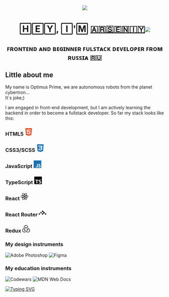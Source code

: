 <div id="header" align="center">
  <img src="https://media3.giphy.com/media/v1.Y2lkPTc5MGI3NjExb2VuOWl5eTNwaWV0anU5OTIxeTNmN2I4ZWltcWZreWRodGQ3cDZrMyZlcD12MV9pbnRlcm5hbF9naWZfYnlfaWQmY3Q9Zw/3oKIPnAiaMCws8nOsE/giphy.webp" width="100"/>
</div>
<div>
<h1 align="center"> 🄷🄴🅈, 🄸'🄼 <a href="https://vk.com/kachudayo" target="_blank">🇦​​🇷​​🇸​​🇪​​🇳​​🇮​​🇾​</a> 
<img src="https://github.com/blackcater/blackcater/raw/main/images/Hi.gif" height="32"/></h1>
<h2 align="center">​
ꜰʀᴏɴᴛᴇɴᴅ ᴀɴᴅ ʙᴇɢɪɴɴᴇʀ ꜰᴜʟꜱᴛᴀᴄᴋ ᴅᴇᴠᴇʟᴏᴘᴇʀ ꜰʀᴏᴍ ʀᴜꜱꜱɪᴀ​ 🇷🇺
</h2>
</div>
<div>
  <h2>Little about me</h2>
  <p size ='24'>My name is Optimus Prime, we are autonomous robots from the planet cybertron...<br>It`s joke;)</p>
  <p size ='24'>
    I am engaged in front-end development, but I am actively learning the backend in order to become a fullstack developer. So far my stack looks like this:
  </p>
  <h3>HTML5 <img width='24' src='./mediaFiles/html5.svg'/></h3>
  <h3>CSS3/SCSS <img width='24' src='./mediaFiles/css3.svg'/></h3>
  <h3>JavaScript <img width='24' src='./mediaFiles/javascript.svg'/></h3>
  <h3>TypeScript <img width='24' src='./mediaFiles/typescript.svg'/></h3>
  <h3>React <img width='24' src='./mediaFiles/react.svg'/></h3>
  <h3>React Router <img  width='24'src='./mediaFiles/reactrouter.svg'/></h3>
  <h3>Redux <img width='24' src='./mediaFiles/redux.svg'/></h3>
</div>
<h3> My design instruments </h3>

![Adobe Photoshop](https://img.shields.io/badge/adobe%20photoshop-%2331A8FF.svg?style=for-the-badge&logo=adobe%20photoshop&logoColor=white)
![Figma](https://img.shields.io/badge/figma-%23F24E1E.svg?style=for-the-badge&logo=figma&logoColor=white)

<h3> My education instruments </h3>

![Codewars](https://img.shields.io/badge/Codewars-B1361E?style=for-the-badge&logo=codewars&logoColor=grey)
![MDN Web Docs](https://img.shields.io/badge/MDN_Web_Docs-black?style=for-the-badge&logo=mdnwebdocs&logoColor=white)

<a align='center' href="https://git.io/typing-svg"><img src="https://readme-typing-svg.herokuapp.com?font=Roboto+slab&weight=500&size=25&pause=1000&color=226BF7&width=600&lines=It%60s+more+interesting+to+develop" alt="Typing SVG" /></a>

<!--
**KachuriruDayo/KachuriruDayo** is a ✨ _special_ ✨ repository because its `README.md` (this file) appears on your GitHub profile.

Here are some ideas to get you started:

- 🔭 I’m currently working on ...
- 🌱 I’m currently learning ...
- 👯 I’m looking to collaborate on ...
- 🤔 I’m looking for help with ...
- 💬 Ask me about ...
- 📫 How to reach me: ...
- 😄 Pronouns: ...
- ⚡ Fun fact: ...
-->
